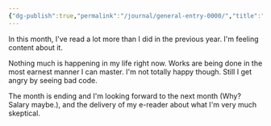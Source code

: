 ```yaml
---
{"dg-publish":true,"permalink":"/journal/general-entry-0000/","title":"General Entry 0000","tags":["জীবন"],"created":"2019-01-23T11:00:13+06:00","updated":"2022-12-14T16:38:22+06:00"}
---
```


In this month, I've read a lot more than I did in the previous year. I'm feeling content about it.

Nothing much is happening in my life right now. Works are being done in the most earnest manner I can master. I'm not totally happy though. Still I get angry by seeing bad code.

The month is ending and I'm looking forward to the next month (Why? Salary maybe.), and the delivery of my e-reader about what I'm very much skeptical.